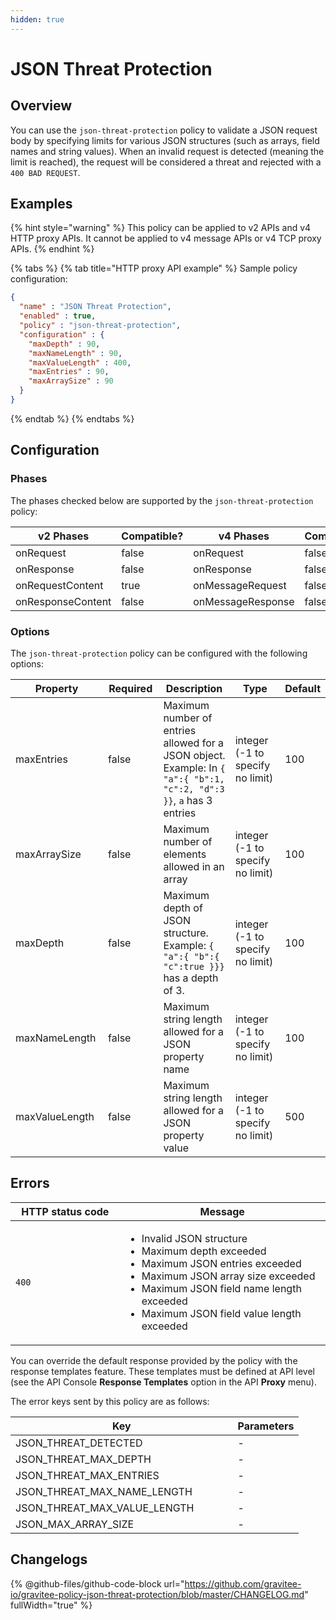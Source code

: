 ```yaml
---
hidden: true
---
```


# JSON Threat Protection

## Overview

You can use the `json-threat-protection` policy to validate a JSON request body by specifying limits for various JSON structures (such as arrays, field names and string values). When an invalid request is detected (meaning the limit is reached), the request will be considered a threat and rejected with a `400 BAD REQUEST`.

## Examples

{% hint style="warning" %}
This policy can be applied to v2 APIs and v4 HTTP proxy APIs. It cannot be applied to v4 message APIs or v4 TCP proxy APIs.
{% endhint %}

{% tabs %}
{% tab title="HTTP proxy API example" %}
Sample policy configuration:

```json
{
  "name" : "JSON Threat Protection",
  "enabled" : true,
  "policy" : "json-threat-protection",
  "configuration" : {
    "maxDepth" : 90,
    "maxNameLength" : 90,
    "maxValueLength" : 400,
    "maxEntries" : 90,
    "maxArraySize" : 90
  }
}
```
{% endtab %}
{% endtabs %}

## Configuration

### Phases

The phases checked below are supported by the `json-threat-protection` policy:

<table data-full-width="false"><thead><tr><th width="202">v2 Phases</th><th width="139" data-type="checkbox">Compatible?</th><th width="198">v4 Phases</th><th data-type="checkbox">Compatible?</th></tr></thead><tbody><tr><td>onRequest</td><td>false</td><td>onRequest</td><td>false</td></tr><tr><td>onResponse</td><td>false</td><td>onResponse</td><td>false</td></tr><tr><td>onRequestContent</td><td>true</td><td>onMessageRequest</td><td>false</td></tr><tr><td>onResponseContent</td><td>false</td><td>onMessageResponse</td><td>false</td></tr></tbody></table>

### Options

The `json-threat-protection` policy can be configured with the following options:

<table><thead><tr><th width="185">Property</th><th width="106" data-type="checkbox">Required</th><th width="227">Description</th><th width="179">Type</th><th>Default</th></tr></thead><tbody><tr><td>maxEntries</td><td>false</td><td>Maximum number of entries allowed for a JSON object. Example: In <code>{ "a":{ "b":1, "c":2, "d":3 }}</code>, <code>a</code> has 3 entries</td><td>integer (-1 to specify no limit)</td><td>100</td></tr><tr><td>maxArraySize</td><td>false</td><td>Maximum number of elements allowed in an array</td><td>integer (-1 to specify no limit)</td><td>100</td></tr><tr><td>maxDepth</td><td>false</td><td>Maximum depth of JSON structure. Example: <code>{ "a":{ "b":{ "c":true }}}</code> has a depth of 3.</td><td>integer (-1 to specify no limit)</td><td>100</td></tr><tr><td>maxNameLength</td><td>false</td><td>Maximum string length allowed for a JSON property name</td><td>integer (-1 to specify no limit)</td><td>100</td></tr><tr><td>maxValueLength</td><td>false</td><td>Maximum string length allowed for a JSON property value</td><td>integer (-1 to specify no limit)</td><td>500</td></tr></tbody></table>

## Errors

<table data-full-width="false"><thead><tr><th width="196.5">HTTP status code</th><th width="387">Message</th></tr></thead><tbody><tr><td><code>400</code></td><td><ul><li>Invalid JSON structure</li><li>Maximum depth exceeded</li><li>Maximum JSON entries exceeded</li><li>Maximum JSON array size exceeded</li><li>Maximum JSON field name length exceeded</li><li>Maximum JSON field value length exceeded</li></ul></td></tr></tbody></table>

You can override the default response provided by the policy with the response templates feature. These templates must be defined at API level (see the API Console **Response Templates** option in the API **Proxy** menu).

The error keys sent by this policy are as follows:

<table><thead><tr><th width="339.5">Key</th><th>Parameters</th></tr></thead><tbody><tr><td>JSON_THREAT_DETECTED</td><td>-</td></tr><tr><td>JSON_THREAT_MAX_DEPTH</td><td>-</td></tr><tr><td>JSON_THREAT_MAX_ENTRIES</td><td>-</td></tr><tr><td>JSON_THREAT_MAX_NAME_LENGTH</td><td>-</td></tr><tr><td>JSON_THREAT_MAX_VALUE_LENGTH</td><td>-</td></tr><tr><td>JSON_MAX_ARRAY_SIZE</td><td>-</td></tr></tbody></table>

## Changelogs

{% @github-files/github-code-block url="https://github.com/gravitee-io/gravitee-policy-json-threat-protection/blob/master/CHANGELOG.md" fullWidth="true" %}
